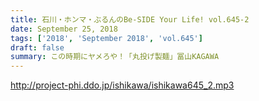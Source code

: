 ```yaml
---
title: 石川・ホンマ・ぶるんのBe-SIDE Your Life! vol.645-2
date: September 25, 2018
tags: ['2018', 'September 2018', 'vol.645']
draft: false
summary: この時期にヤメろや！「丸投げ製麺」冨山KAGAWA
---
```


http://project-phi.ddo.jp/ishikawa/ishikawa645_2.mp3
